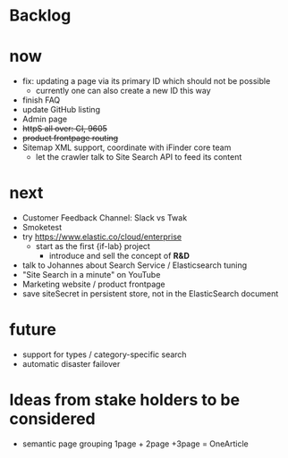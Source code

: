Backlog
=

# now
* fix: updating a page via its primary ID which should not be possible 
    * currently one can also create a new ID this way
* finish FAQ
* update GitHub listing 
* Admin page
* ~~httpS all over: CI, 9605~~
* ~~product frontpage routing~~
* Sitemap XML support, coordinate with iFinder core team
    * let the crawler talk to Site Search API to feed its content

# next
* Customer Feedback Channel: Slack vs Twak
* Smoketest
* try https://www.elastic.co/cloud/enterprise
    * start as the first {if-lab} project
        * introduce and sell the concept of **R&D**
* talk to Johannes about Search Service / Elasticsearch tuning
* "Site Search in a minute" on YouTube 
* Marketing website / product frontpage
* save siteSecret in persistent store, not in the ElasticSearch document

# future
* support for types / category-specific search
* automatic disaster failover

# Ideas from stake holders to be considered 

* semantic page grouping 
    1page + 2page +3page = OneArticle
